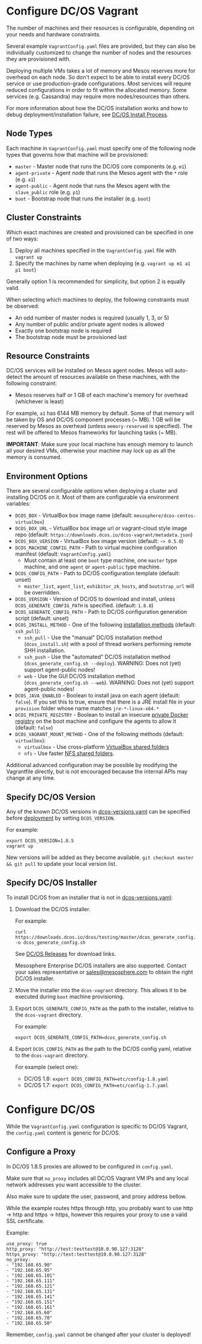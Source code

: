 # Configure DC/OS Vagrant

The number of machines and their resources is configurable, depending on your needs and hardware constraints.

Several example `VagrantConfig.yaml` files are provided, but they can also be individually customized to change the number of nodes and the resources they are provisioned with.

Deploying multiple VMs takes a lot of memory and Mesos reserves more for overhead on each node. So don't expect to be able to install every DC/OS service or use production-grade configurations. Most services will require reduced configurations in order to fit within the allocated memory. Some services (e.g. Cassandra) may require more nodes/resources than others.

For more information about how the DC/OS installation works and how to debug deployment/installation failure, see [DC/OS Install Process](/docs/dcos-install-process.md).

## Node Types

Each machine in `VagrantConfig.yaml` must specify one of the following node types that governs how that machine will be provisioned:

- `master` - Master node that runs the DC/OS core components (e.g. `m1`)
- `agent-private` - Agent node that runs the Mesos agent with the `*` role (e.g. `a1`)
- `agent-public` - Agent node that runs the Mesos agent with the `slave_public` role (e.g. `p1`)
- `boot` - Bootstrap node that runs the installer (e.g. `boot`)

## Cluster Constraints

Which exact machines are created and provisioned can be specified in one of two ways:

1. Deploy all machines specified in the `VagrantConfig.yaml` file with `vagrant up`
1. Specify the machines by name when deploying (e.g. `vagrant up m1 a1 p1 boot`)

Generally option 1 is recommended for simplicity, but option 2 is equally valid.

When selecting which machines to deploy, the following constraints must be observed:

- An odd number of master nodes is required (usually 1, 3, or 5)
- Any number of public and/or private agent nodes is allowed
- Exactly one bootstrap node is required
- The bootstrap node must be provisioned last

## Resource Constraints

DC/OS services will be installed on Mesos agent nodes. Mesos will auto-detect the amount of resources available on these machines, with the following constraint:

- Mesos reserves half or 1 GB of each machine's memory for overhead (whichever is least)

For example, `a1` has 6144 MB memory by default. Some of that memory will be taken by OS and DC/OS component processes (~ MB). 1 GB will be reserved by Mesos as overhead (unless `memory-reserved` is specified). The rest will be offered to Mesos frameworks for launching tasks (~ MB).

**IMPORTANT**: Make sure your local machine has enough memory to launch all your desired VMs, otherwise your machine may lock up as all the memory is consumed.


## Environment Options

There are several configurable options when deploying a cluster and installing DC/OS on it. Most of them are configurable via environment variables:

- `DCOS_BOX` - VirtualBox box image name (default: `mesosphere/dcos-centos-virtualbox`)
- `DCOS_BOX_URL` - VirtualBox box image url or vagrant-cloud style image repo (default: `https://downloads.dcos.io/dcos-vagrant/metadata.json`)
- `DCOS_BOX_VERSION` - VirtualBox box image version (default: `~> 0.5.0`)
- `DCOS_MACHINE_CONFIG_PATH` - Path to virtual machine configuration manifest (default: `VagrantConfig.yaml`)
    - Must contain at least one `boot` type machine, one `master` type machine, and one `agent` or `agent-public` type machine.
- `DCOS_CONFIG_PATH` - Path to DC/OS configuration template (default: unset)
    - `master_list`, `agent_list`, `exhibitor_zk_hosts`, and `bootstrap_url` will be overridden.
- `DCOS_VERSION` - Version of DC/OS to download and install, unless `DCOS_GENERATE_CONFIG_PATH` is specified. (default: `1.8.8`)
- `DCOS_GENERATE_CONFIG_PATH` - Path to DC/OS configuration generation script (default: unset)
- `DCOS_INSTALL_METHOD` - One of the following [installation methods](/docs/alternate-install-methods.md) (default: `ssh_pull`):
    - `ssh_pull` - Use the "manual" DC/OS installation method (`dcos_install.sh`) with a pool of thread workers performing remote SHH installation.
    - `ssh_push` - Use the "automated" DC/OS installation method (`dcos_generate_config.sh --deploy`). WARNING: Does not (yet) support agent-public nodes!
    - `web` - Use the GUI DC/OS installation method (`dcos_generate_config.sh --web`). WARNING: Does not (yet) support agent-public nodes!
- `DCOS_JAVA_ENABLED` - Boolean to install java on each agent (default: `false`).  If you set this to true, ensure that there is a JRE install file in your `provision` folder whose name matches `jre-*-linux-x64.*`
- `DCOS_PRIVATE_REGISTRY` - Boolean to install an insecure [private Docker registry](/examples/private-registry.md) on the boot machine and configure the agents to allow it (default: `false`)
- `DCOS_VAGRANT_MOUNT_METHOD` - One of the following methods (default: `virtualbox`):
    - `virtualbox` - Use cross-platform [VirtualBox shared folders](https://www.vagrantup.com/docs/synced-folders/virtualbox.html)
    - `nfs` - Use faster [NFS shared folders](https://www.vagrantup.com/docs/synced-folders/nfs.html).

Additional advanced configuration may be possible by modifying the Vagrantfile directly, but is not encouraged because the internal APIs may change at any time.

## Specify DC/OS Version

Any of the known DC/OS versions in [dcos-versions.yaml](/dcos-versions.yaml) can be specified before [deployment](/docs/deploy.md#deploy) by setting `DCOS_VERSION`.

For example:

```
export DCOS_VERSION=1.8.5
vagrant up
```

New versions will be added as they become available. `git checkout master && git pull` to update your local version list.

## Specify DC/OS Installer

To install DC/OS from an installer that is not in [dcos-versions.yaml](/dcos-versions.yaml):

1. Download the DC/OS installer.

    For example:

    ```
    curl https://downloads.dcos.io/dcos/testing/master/dcos_generate_config.sh -o dcos_generate_config.sh
    ```

    See [DC/OS Releases](https://dcos.io/releases/) for download links.

    Mesosphere Enterprise DC/OS installers are also supported. Contact your sales representative or <sales@mesosphere.com> to obtain the right DC/OS installer.

1. Move the installer into the `dcos-vagrant` directory. This allows it to be executed during `boot` machine provisioning.

1. Export `DCOS_GENERATE_CONFIG_PATH` as the path to the installer, relative to the `dcos-vagrant` directory.

    For example:

    ```
    export DCOS_GENERATE_CONFIG_PATH=dcos_generate_config.sh
    ```

1. Export `DCOS_CONFIG_PATH` as the path to the DC/OS config yaml, relative to the `dcos-vagrant` directory.

    For example (select one):

    - DC/OS 1.8: `export DCOS_CONFIG_PATH=etc/config-1.8.yaml`
    - DC/OS 1.7: `export DCOS_CONFIG_PATH=etc/config-1.7.yaml`


# Configure DC/OS

While the `VagrantConfig.yaml` configuration is specific to DC/OS Vagrant, the `config.yaml` content is generic for DC/OS.

## Configure a Proxy

In DC/OS 1.8.5 proxies are allowed to be configured in `config.yaml`.

Make sure that `no_proxy` includes all DC/OS Vagrant VM IPs and any local network addresses you want accessible to the cluster.

Also make sure to update the user, password, and proxy address bellow.

While the example routes https through http, you probably want to use http -> http and https -> https, however this requires your proxy to use a valid SSL certificate.

Example:

```
use_proxy: true
http_proxy: "http://test:testtest@10.0.90.127:3128"
https_proxy: "http://test:testtest@10.0.90.127:3128"
no_proxy:
- "192.168.65.90"
- "192.168.65.95"
- "192.168.65.101"
- "192.168.65.111"
- "192.168.65.121"
- "192.168.65.131"
- "192.168.65.141"
- "192.168.65.151"
- "192.168.65.161"
- "192.168.65.60"
- "192.168.65.70"
- "192.168.65.50"
```

Remember, `config.yaml` cannot be changed after your cluster is deployed!

